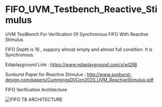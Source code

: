 # FIFO_UVM_Testbench_Reactive_Stimulus
UVM TestBench For Verification Of Synchronous FIFO With Reactive Stimulus 

FIFO Depth is 16 , suppory almost empty and almost full condition.
It is Synchronous. 

Edaplayground Link : https://www.edaplayground.com/x/wQ5B

Sunburst Paper for Reactive Stimulus : http://www.sunburst-design.com/papers/CummingsDVCon2020_UVM_ReactiveStimulus.pdf

FIFO Verification Architecture 

![FIFO TB ARCHITECTURE](https://user-images.githubusercontent.com/82656806/117472528-9b36e580-af76-11eb-8d46-bc2a0872d680.png)

